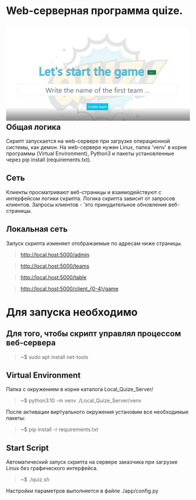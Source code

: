**Web-серверная программа quize.**
===
![alt text](https://github.com/dzmitry-dp/quiz/blob/master/app/web/static/img/fp.png?raw=true)
Общая логика
---
Скрипт запускается на web-серверe при загрузке операционной системы, как демон. На web-сервере нужен Linux, папка 'venv' в корне программы (Virtual Environment), Python3 и пакеты установленные через pip install (requirements.txt). 

Сеть
---
Клиенты просматривают веб-страницы и взаимодействуют с интерфейсом логики скрипта. Логика скрипта зависит от запросов клиентов. Запросы клиентов - 'это принудительное обновление веб-страницы.

Локальная сеть
---
Запуск скрипта изменяет отображаемые по адресам ниже страницы.

>http://local.host:5000/admin

>http://local.host:5000/teams

>http://local.host:5000/table

>http://local.host:5000/client_{0-4}/game


**Для запуска необходимо**
===
Для того, чтобы скрипт управлял процессом веб-сервера
---
>~$ sudo apt install net-tools

Virtual Environment
---
Папка с окружением в корне каталога Local_Quize_Server/

>~$ python3.10 -m venv ./Local_Quize_Server/venv

После активации виртуального окружения установим все необходимые пакеты:
>~$ pip install -r requirements.txt

Start Script
---
Автоматический запуск скрипта на сервере заказчика при загрузке Linux без графического интерфейса.

>~$ ./quiz.sh

Настройки параметров выполняется в файле ./app/config.py
